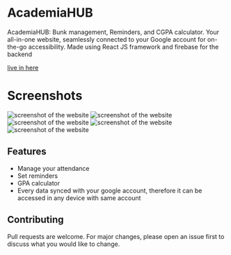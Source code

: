 # AcademiaHUB

AcademiaHUB: Bunk management, Reminders, and CGPA calculator. Your all-in-one website, seamlessly connected to your Google account for on-the-go accessibility. Made using React JS framework and firebase for the backend

[live in here](https://academiahub.netlify.app/)

# Screenshots

![screenshot of the website](https://i.imgur.com/3WlZmOR.png)
![screenshot of the website](https://i.imgur.com/AfayQFi.png)
![screenshot of the website](https://i.imgur.com/FIlm0pQ.png)
![screenshot of the website](https://i.imgur.com/Y9ia5hO.png)
![screenshot of the website](https://i.imgur.com/IpHKBFZ.png)
## Features
- Manage your attendance
- Set reminders
- GPA calculator
- Every data synced with your google account, therefore it can be accessed in any device with same account

## Contributing

Pull requests are welcome. For major changes, please open an issue first
to discuss what you would like to change.
